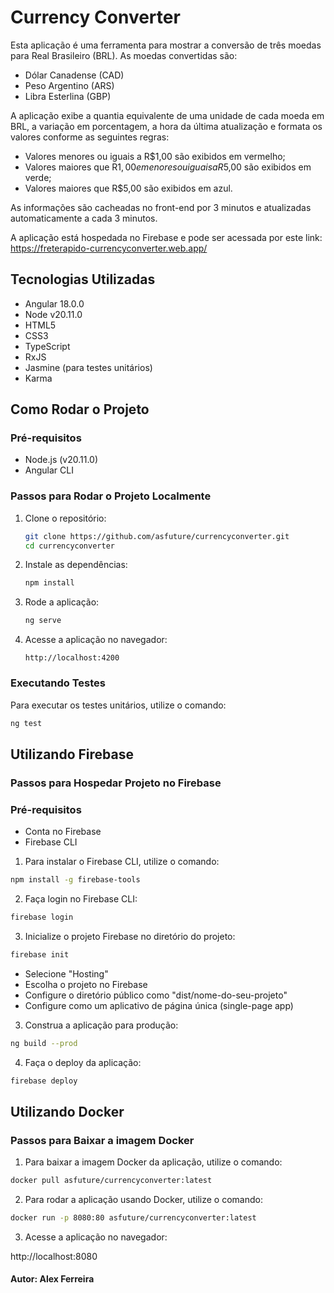 # Currency Converter 


Esta aplicação é uma ferramenta para mostrar a conversão de três moedas para Real Brasileiro (BRL). As moedas convertidas são:

- Dólar Canadense (CAD)
- Peso Argentino (ARS)
- Libra Esterlina (GBP)

A aplicação exibe a quantia equivalente de uma unidade de cada moeda em BRL, a variação em porcentagem, a hora da última atualização e formata os valores conforme as seguintes regras:
- Valores menores ou iguais a R$1,00 são exibidos em vermelho;
- Valores maiores que R$1,00 e menores ou iguais a R$5,00 são exibidos em verde;
- Valores maiores que R$5,00 são exibidos em azul.

As informações são cacheadas no front-end por 3 minutos e atualizadas automaticamente a cada 3 minutos.

A aplicação está hospedada no Firebase e pode ser acessada por este link: https://freterapido-currencyconverter.web.app/

## Tecnologias Utilizadas

- Angular 18.0.0
- Node v20.11.0
- HTML5
- CSS3
- TypeScript
- RxJS
- Jasmine (para testes unitários)
- Karma

## Como Rodar o Projeto

### Pré-requisitos

- Node.js (v20.11.0)
- Angular CLI

### Passos para Rodar o Projeto Localmente

1. Clone o repositório:

    ```bash
    git clone https://github.com/asfuture/currencyconverter.git
    cd currencyconverter
    ```

2. Instale as dependências:

    ```bash
    npm install
    ```

3. Rode a aplicação:

    ```bash
    ng serve
    ```

4. Acesse a aplicação no navegador:

    ```
    http://localhost:4200
    ```

### Executando Testes

Para executar os testes unitários, utilize o comando:

```bash
ng test
```
## Utilizando Firebase
### Passos para Hospedar Projeto no Firebase
### Pré-requisitos
- Conta no Firebase
- Firebase CLI

1. Para instalar o Firebase CLI, utilize o comando:
  
  ```bash
  npm install -g firebase-tools
  ```

2. Faça login no Firebase CLI:

  ```bash
  firebase login
  ```

3. Inicialize o projeto Firebase no diretório do projeto: 

  ```bash
  firebase init
  ```

- Selecione "Hosting"
- Escolha o projeto no Firebase
- Configure o diretório público como "dist/nome-do-seu-projeto"
- Configure como um aplicativo de página única (single-page app)

3. Construa a aplicação para produção:

```bash
ng build --prod
```

4. Faça o deploy da aplicação:

```bash
firebase deploy
```

## Utilizando Docker
### Passos para Baixar a imagem Docker

1. Para baixar a imagem Docker da aplicação, utilize o comando:

```bash
docker pull asfuture/currencyconverter:latest
```

2. Para rodar a aplicação usando Docker, utilize o comando:

```bash
docker run -p 8080:80 asfuture/currencyconverter:latest
```

3. Acesse a aplicação no navegador:
   
http://localhost:8080

#### Autor: Alex Ferreira
